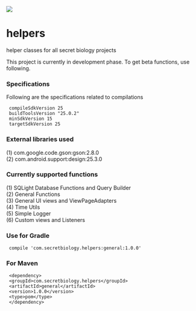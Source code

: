 <a href='https://bintray.com/rohitsuratekar/secret-helpers/general/_latestVersion'><img src='https://api.bintray.com/packages/rohitsuratekar/secret-helpers/general/images/download.svg'></a>

# helpers
helper classes for all secret biology projects

This project is currently in development phase. To get beta functions, use following.

### Specifications
Following are the specifications related to compilations 

     compileSdkVersion 25
     buildToolsVersion "25.0.2"
     minSdkVersion 15
     targetSdkVersion 25

### External libraries used

(1) com.google.code.gson:gson:2.8.0</br>
(2) com.android.support:design:25.3.0 </br>

### Currently supported functions

(1) SQLight Database Functions and Query Builder</br>
(2) General Functions </br>
(3) General UI views and ViewPageAdapters </br>
(4) Time Utils </br>
(5) Simple Logger </br>
(6) Custom  views and Listeners 


### Use for Gradle

     compile 'com.secretbiology.helpers:general:1.0.0'


### For Maven

     <dependency> 
     <groupId>com.secretbiology.helpers</groupId> 
     <artifactId>general</artifactId> 
     <version>1.0.0</version> 
     <type>pom</type> 
     </dependency>
